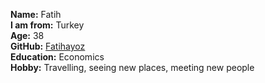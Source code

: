 **Name:** Fatih  
**I am from:** Turkey  
**Age:** 38  
**GitHub:** [Fatihayoz](https://github.com/Fatihayoz)  
**Education:** Economics  
**Hobby:** Travelling, seeing new places, meeting new people  
